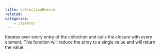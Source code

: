 ```yaml
---
title: collectionReduce
related:
categories:
    - iterator
---
```


Iterates over every entry of the collection and calls the closure with every element.
		This function will reduce the array to a single value and will return the value.